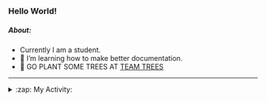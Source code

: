 ### Hello World!

##### About:
- Currently I am a student.
- 🌱 I’m learning how to make better documentation.
- 🌱 GO PLANT SOME TREES AT [TEAM TREES](https://teamtrees.org/)

---
<details>
  <summary>:zap: My Activity:</summary>
  
<!--START_SECTION:waka-->
![Code Time](http://img.shields.io/badge/Code%20Time-1%2C038%20hrs%2053%20mins-blue)

**I'm a Night 🦉** 

```text
🌞 Morning      106 commits       ███░░░░░░░░░░░░░░░░░░░░░░   12.94 % 
🌆 Daytime      206 commits       ██████░░░░░░░░░░░░░░░░░░░   25.15 % 
🌃 Evening      239 commits       ███████░░░░░░░░░░░░░░░░░░   29.18 % 
🌙 Night        268 commits       ████████░░░░░░░░░░░░░░░░░   32.72 % 

```
📅 **I'm Most Productive on Tuesday** 

```text
Monday         120 commits       ███░░░░░░░░░░░░░░░░░░░░░░   14.65 % 
Tuesday        136 commits       ████░░░░░░░░░░░░░░░░░░░░░   16.61 % 
Wednesday      122 commits       ███░░░░░░░░░░░░░░░░░░░░░░   14.90 % 
Thursday       125 commits       ███░░░░░░░░░░░░░░░░░░░░░░   15.26 % 
Friday         107 commits       ███░░░░░░░░░░░░░░░░░░░░░░   13.06 % 
Saturday        92 commits       ██░░░░░░░░░░░░░░░░░░░░░░░   11.23 % 
Sunday         117 commits       ███░░░░░░░░░░░░░░░░░░░░░░   14.29 % 

```


📊 **This Week I Spent My Time On** 

```text
🔥 Editors: 
VS Code                  5 hrs 10 mins       █████████████████████████   100.00 % 

🐱‍💻 Projects: 
CSF22                    5 hrs 10 mins       █████████████████████████   100.00 % 

```


 Last Updated on 17/02/2023 13:07:13 UTC
<!--END_SECTION:waka-->
</details>
